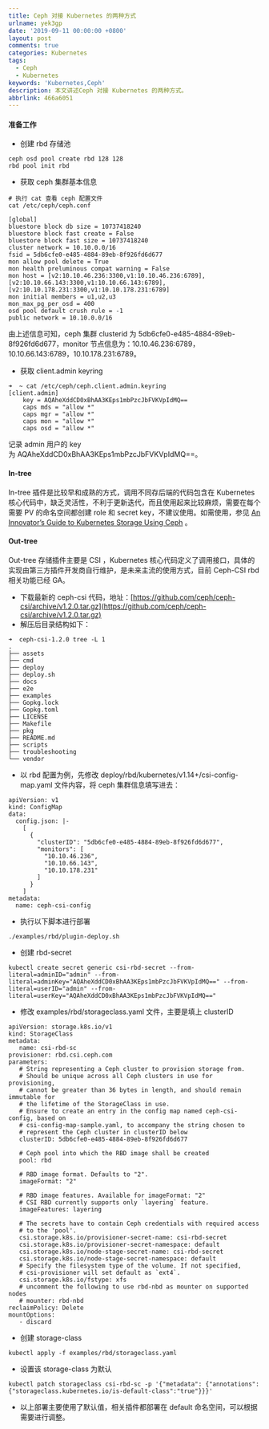 ```yaml
---
title: Ceph 对接 Kubernetes 的两种方式
urlname: yek3gp
date: '2019-09-11 00:00:00 +0800'
layout: post
comments: true
categories: Kubernetes
tags:
  - Ceph
  - Kubernetes
keywords: 'Kubernetes,Ceph'
description: 本文讲述Ceph 对接 Kubernetes 的两种方式。
abbrlink: 466a6051
---
```


<a name="hguEn"></a>
#### 准备工作

- 创建 rbd 存储池

```
ceph osd pool create rbd 128 128
rbd pool init rbd
```

- 获取 ceph 集群基本信息

```
# 执行 cat 查看 ceph 配置文件
cat /etc/ceph/ceph.conf 

[global]
bluestore block db size = 10737418240
bluestore block fast create = False
bluestore block fast size = 10737418240
cluster network = 10.10.0.0/16
fsid = 5db6cfe0-e485-4884-89eb-8f926fd6d677
mon allow pool delete = True
mon health preluminous compat warning = False
mon host = [v2:10.10.46.236:3300,v1:10.10.46.236:6789],[v2:10.10.66.143:3300,v1:10.10.66.143:6789],[v2:10.10.178.231:3300,v1:10.10.178.231:6789]
mon initial members = u1,u2,u3
mon_max_pg_per_osd = 400
osd pool default crush rule = -1
public network = 10.10.0.0/16
```

由上述信息可知，ceph 集群 clusterid 为 5db6cfe0-e485-4884-89eb-8f926fd6d677，monitor 节点信息为：10.10.46.236:6789，10.10.66.143:6789，10.10.178.231:6789。

- 获取 client.admin keyring

```
➜  ~ cat /etc/ceph/ceph.client.admin.keyring 
[client.admin]
	key = AQAheXddCD0xBhAA3KEps1mbPzcJbFVKVpIdMQ==
	caps mds = "allow *"
	caps mgr = "allow *"
	caps mon = "allow *"
	caps osd = "allow *"
```

记录 admin 用户的 key 为 AQAheXddCD0xBhAA3KEps1mbPzcJbFVKVpIdMQ==。

<a name="5svKr"></a>
#### In-tree
In-tree 插件是比较早和成熟的方式，调用不同存后端的代码包含在 Kubernetes 核心代码中，缺乏灵活性，不利于更新迭代，而且使用起来比较麻烦，需要在每个需要 PV 的命名空间都创建 role 和 secret key，不建议使用。如需使用，参见 [An Innovator’s Guide to Kubernetes Storage Using Ceph](https://medium.com/velotio-perspectives/an-innovators-guide-to-kubernetes-storage-using-ceph-a4b919f4e469) 。

<a name="DVykd"></a>
#### Out-tree
Out-tree 存储插件主要是 CSI ，Kubernetes 核心代码定义了调用接口，具体的实现由第三方插件开发商自行维护，是未来主流的使用方式，目前 Ceph-CSI rbd 相关功能已经 GA。

- 下载最新的 ceph-csi 代码，地址：[https://github.com/ceph/ceph-csi/archive/v1.2.0.tar.gz](https://github.com/ceph/ceph-csi/archive/v1.2.0.tar.gz)
- 解压后目录结构如下：
```
➜  ceph-csi-1.2.0 tree -L 1
.
├── assets
├── cmd
├── deploy
├── deploy.sh
├── docs
├── e2e
├── examples
├── Gopkg.lock
├── Gopkg.toml
├── LICENSE
├── Makefile
├── pkg
├── README.md
├── scripts
├── troubleshooting
└── vendor
```

- 以 rbd 配置为例，先修改 deploy/rbd/kubernetes/v1.14+/csi-config-map.yaml 文件内容，将 ceph 集群信息填写进去：
```
apiVersion: v1
kind: ConfigMap
data:
  config.json: |-
    [
      {
        "clusterID": "5db6cfe0-e485-4884-89eb-8f926fd6d677",
        "monitors": [
          "10.10.46.236",
          "10.10.66.143",
          "10.10.178.231"
        ]
      }
    ]
metadata:
  name: ceph-csi-config
```

- 执行以下脚本进行部署
```
./examples/rbd/plugin-deploy.sh
```

- 创建 rbd-secret
```
kubectl create secret generic csi-rbd-secret --from-literal=adminID="admin" --from-literal=adminKey="AQAheXddCD0xBhAA3KEps1mbPzcJbFVKVpIdMQ==" --from-literal=userID="admin" --from-literal=userKey="AQAheXddCD0xBhAA3KEps1mbPzcJbFVKVpIdMQ=="
```

- 修改 examples/rbd/storageclass.yaml 文件，主要是填上 clusterID
```
apiVersion: storage.k8s.io/v1
kind: StorageClass
metadata:
   name: csi-rbd-sc
provisioner: rbd.csi.ceph.com
parameters:
   # String representing a Ceph cluster to provision storage from.
   # Should be unique across all Ceph clusters in use for provisioning,
   # cannot be greater than 36 bytes in length, and should remain immutable for
   # the lifetime of the StorageClass in use.
   # Ensure to create an entry in the config map named ceph-csi-config, based on
   # csi-config-map-sample.yaml, to accompany the string chosen to
   # represent the Ceph cluster in clusterID below
   clusterID: 5db6cfe0-e485-4884-89eb-8f926fd6d677

   # Ceph pool into which the RBD image shall be created
   pool: rbd

   # RBD image format. Defaults to "2".
   imageFormat: "2"

   # RBD image features. Available for imageFormat: "2"
   # CSI RBD currently supports only `layering` feature.
   imageFeatures: layering

   # The secrets have to contain Ceph credentials with required access
   # to the 'pool'.
   csi.storage.k8s.io/provisioner-secret-name: csi-rbd-secret
   csi.storage.k8s.io/provisioner-secret-namespace: default
   csi.storage.k8s.io/node-stage-secret-name: csi-rbd-secret
   csi.storage.k8s.io/node-stage-secret-namespace: default
   # Specify the filesystem type of the volume. If not specified,
   # csi-provisioner will set default as `ext4`.
   csi.storage.k8s.io/fstype: xfs
   # uncomment the following to use rbd-nbd as mounter on supported nodes
   # mounter: rbd-nbd
reclaimPolicy: Delete
mountOptions:
   - discard
```

- 创建 storage-class
```
kubectl apply -f examples/rbd/storageclass.yaml
```

- 设置该 storage-class 为默认
```
kubectl patch storageclass csi-rbd-sc -p '{"metadata": {"annotations":{"storageclass.kubernetes.io/is-default-class":"true"}}}'
```

- 以上部署主要使用了默认值，相关插件都部署在 default 命名空间，可以根据需要进行调整。

